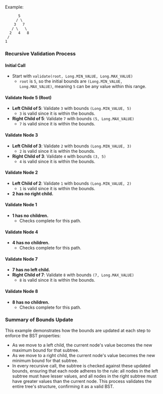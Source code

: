 Example:
```
      5
     / \
    3   7
   / \   \
  2   4   8
 /
1
```

### Recursive Validation Process

#### Initial Call

- Start with `validate(root, Long.MIN_VALUE, Long.MAX_VALUE)`
  - `root` is `5`, so the initial bounds are `(Long.MIN_VALUE, Long.MAX_VALUE)`, meaning `5` can be any value within this range.

#### Validate Node 5 (Root)

- **Left Child of 5**: Validate `3` with bounds `(Long.MIN_VALUE, 5)`
  - `3` is valid since it is within the bounds.
- **Right Child of 5**: Validate `7` with bounds `(5, Long.MAX_VALUE)`
  - `7` is valid since it is within the bounds.

#### Validate Node 3

- **Left Child of 3**: Validate `2` with bounds `(Long.MIN_VALUE, 3)`
  - `2` is valid since it is within the bounds.
- **Right Child of 3**: Validate `4` with bounds `(3, 5)`
  - `4` is valid since it is within the bounds.

#### Validate Node 2

- **Left Child of 2**: Validate `1` with bounds `(Long.MIN_VALUE, 2)`
  - `1` is valid since it is within the bounds.
- **2 has no right child.**

#### Validate Node 1

- **1 has no children.**
  - Checks complete for this path.

#### Validate Node 4

- **4 has no children.**
  - Checks complete for this path.

#### Validate Node 7

- **7 has no left child.**
- **Right Child of 7**: Validate `8` with bounds `(7, Long.MAX_VALUE)`
  - `8` is valid since it is within the bounds.

#### Validate Node 8

- **8 has no children.**
  - Checks complete for this path.

### Summary of Bounds Update

This example demonstrates how the bounds are updated at each step to enforce the BST properties:

- As we move to a left child, the current node's value becomes the new maximum bound for that subtree.
- As we move to a right child, the current node's value becomes the new minimum bound for that subtree.
- In every recursive call, the subtree is checked against these updated bounds, ensuring that each node adheres to the rule: all nodes in the left subtree must have lesser values, and all nodes in the right subtree must have greater values than the current node. This process validates the entire tree's structure, confirming it as a valid BST.
